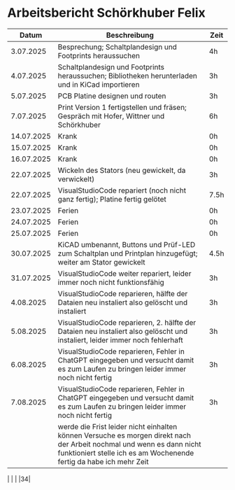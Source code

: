# Arbeitsbericht Schörkhuber Felix


| Datum      | Beschreibung                                                                                                                                                                                | Zeit |
|------------|---------------------------------------------------------------------------------------------------------------------------------------------------------------------------------------------|------|
| 3.07.2025  | Besprechung; Schaltplandesign und Footprints heraussuchen                                                                                                                                   | 4h   |
| 4.07.2025  | Schaltplandesign und Footprints heraussuchen; Bibliotheken herunterladen und in KiCad importieren                                                                                           | 3h   |
| 5.07.2025  | PCB Platine designen und routen                                                                                                                                                             | 3h   |
| 7.07.2025  | Print Version 1 fertigstellen und fräsen; Gespräch mit Hofer, Wittner und Schörkhuber                                                                                                       | 6h   |
| 14.07.2025 | Krank                                                                                                                                                                                       | 0h   |
| 15.07.2025 | Krank                                                                                                                                                                                       | 0h   |
| 16.07.2025 | Krank                                                                                                                                                                                       | 0h   |
| 22.07.2025 | Wickeln des Stators (neu gewickelt, da verwickelt)                                                                                                                                          | 3h   |
| 22.07.2025 | VisualStudioCode repariert (noch nicht ganz fertig); Platine fertig gelötet                                                                                                                 | 7.5h |
| 23.07.2025 | Ferien                                                                                                                                                                                      | 0h   |
| 24.07.2025 | Ferien                                                                                                                                                                                      | 0h   |
| 25.07.2025 | Ferien                                                                                                                                                                                      | 0h   |
| 30.07.2025 | KiCAD umbenannt, Buttons und Prüf-LED zum Schaltplan und Printplan hinzugefügt; weiter am Stator gewickelt                                                                                  | 4.5h |
| 31.07.2025 | VisualStudioCode weiter repariert, leider immer noch nicht funktionsfähig                                                                                                                   | 3h   |
| 4.08.2025  | VisualStudioCode reparieren, hälfte der Dataien neu instaliert also gelöscht und instaliert                                                                                                 | 3h   |
| 5.08.2025  | VisualStudioCode reparieren, 2. hälfte der Dataien neu instaliert also gelöscht und instaliert, leider immer noch fehlerhaft                                                                | 3h   |
| 6.08.2025  | VisualStudioCode reparieren, Fehler in ChatGPT eingegeben und versucht damit es zum Laufen zu bringen leider immer noch nicht fertig                                                        | 3h   |
| 7.08.2025  | VisualStudioCode reparieren, Fehler in ChatGPT eingegeben und versucht damit es zum Laufen zu bringen leider immer noch nicht fertig                                                        | 3h   |
|            | werde die Frist leider nicht einhalten können Versuche es morgen direkt nach der Arbeit nochmal und wenn es dann nicht funktioniert stelle ich es am Wochenende fertig da habe ich mehr Zeit |      |

|            |                                                                                                                                        | |34|

